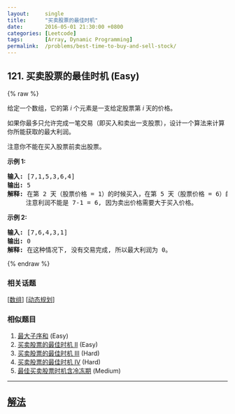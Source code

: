 ```yaml
---
layout:     single
title:      "买卖股票的最佳时机"
date:       2016-05-01 21:30:00 +0800
categories: [Leetcode]
tags:       [Array, Dynamic Programming]
permalink:  /problems/best-time-to-buy-and-sell-stock/
---
```


## 121. 买卖股票的最佳时机 (Easy)

{% raw %}

<p>给定一个数组，它的第&nbsp;<em>i</em> 个元素是一支给定股票第 <em>i</em> 天的价格。</p>

<p>如果你最多只允许完成一笔交易（即买入和卖出一支股票），设计一个算法来计算你所能获取的最大利润。</p>

<p>注意你不能在买入股票前卖出股票。</p>

<p><strong>示例 1:</strong></p>

<pre><strong>输入:</strong> [7,1,5,3,6,4]
<strong>输出:</strong> 5
<strong>解释: </strong>在第 2 天（股票价格 = 1）的时候买入，在第 5 天（股票价格 = 6）的时候卖出，最大利润 = 6-1 = 5 。
     注意利润不能是 7-1 = 6, 因为卖出价格需要大于买入价格。
</pre>

<p><strong>示例 2:</strong></p>

<pre><strong>输入:</strong> [7,6,4,3,1]
<strong>输出:</strong> 0
<strong>解释: </strong>在这种情况下, 没有交易完成, 所以最大利润为 0。
</pre>

{% endraw %}

### 相关话题
  [[数组](https://github.com/openset/leetcode/tree/master/tag/array/README.md)]
  [[动态规划](https://github.com/openset/leetcode/tree/master/tag/dynamic-programming/README.md)]

### 相似题目
  1. [最大子序和](/problems/maximum-subarray) (Easy)
  1. [买卖股票的最佳时机 II](/problems/best-time-to-buy-and-sell-stock-ii) (Easy)
  1. [买卖股票的最佳时机 III](/problems/best-time-to-buy-and-sell-stock-iii) (Hard)
  1. [买卖股票的最佳时机 IV](/problems/best-time-to-buy-and-sell-stock-iv) (Hard)
  1. [最佳买卖股票时机含冷冻期](/problems/best-time-to-buy-and-sell-stock-with-cooldown) (Medium)

---

## [解法](https://github.com/openset/leetcode/tree/master/problems/best-time-to-buy-and-sell-stock)
